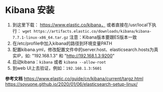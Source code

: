 # Kibana 安装

1. 到这里下载： https://www.elastic.co/kibana， 
    或者直接在/usr/local下执行： `wget https://artifacts.elastic.co/downloads/kibana/kibana-7.7.1-linux-x86_64.tar.gz`
    注意：Kibana版本要跟ES版本一致  
2. 在/etc/profile中加入kibana的路径到环境变量PATH  
3. 配置kibana.yml，修改配置文件中的server.host、elasticsearch.hosts为真实IP，如: "192.168.1.3" 和 "http://192.168.1.3:9200"  
4. 启动kibana：`kibana` 或者 `kibana --allow-root`  
5. 到web UI上去验证，例如：`192.168.1.3:5601`  


**参考文档**
https://www.elastic.co/guide/cn/kibana/current/targz.html  
https://soyuone.github.io/2020/01/06/elasticsearch-setup-linux/  